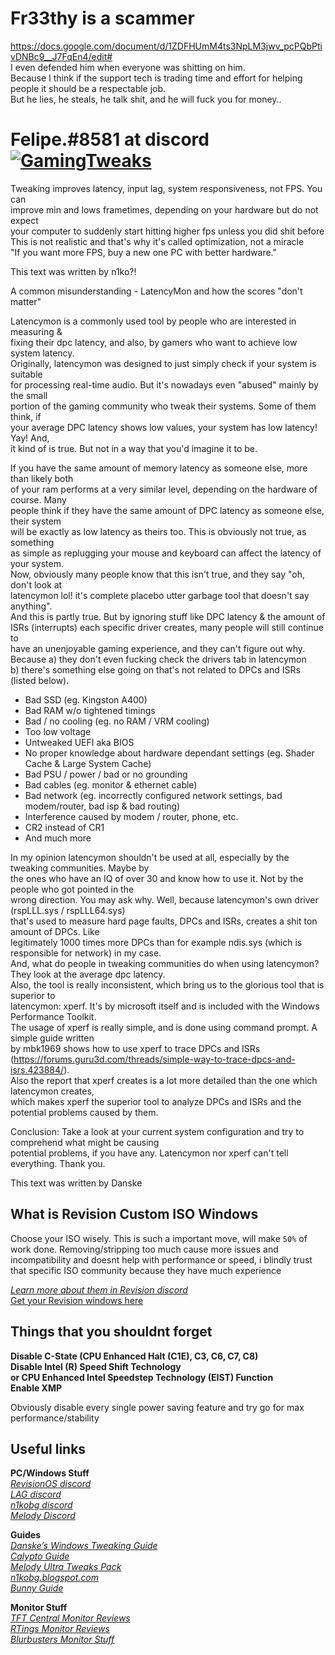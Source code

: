 # Fr33thy is a scammer<br/>
https://docs.google.com/document/d/1ZDFHUmM4ts3NpLM3jwv_pcPQbPtivDNBc9__J7FqEn4/edit#<br/>
I even defended him when everyone was shitting on him.<br/>
Because I think if the support tech is trading time and effort for helping <br/>
people it should be a respectable job.<br/>
But he lies, he steals, he talk shit, and he will fuck you for money..<br/>

# Felipe.#8581 at discord [![GamingTweaks](https://img.shields.io/badge/support-me-green.svg)](https://www.paypal.com/cgi-bin/webscr?cmd=_s-xclick&hosted_button_id=53DKRDTP43ZAG&source=url)

Tweaking improves latency, input lag, system responsiveness, not FPS. You can<br/>
improve min and lows frametimes, depending on your hardware but do not expect<br/>
your computer to suddenly start hitting higher fps unless you did shit before <br/>
This is not realistic and that's why it's called optimization, not a miracle<br/>
"If you want more FPS, buy a new one PC with better hardware."<br/>

This text was written by n1ko?!

A common misunderstanding - LatencyMon and how the scores "don't matter"<br/>

Latencymon is a commonly used tool by people who are interested in measuring & <br/>
fixing their dpc latency, and also, by gamers who want to achieve low system latency.<br/>
Originally, latencymon was designed to just simply check if your system is suitable<br/>
for processing real-time audio. But it's nowadays even "abused" mainly by the small<br/>
portion of the gaming community who tweak their systems. Some of them think, if <br/>
your average DPC latency shows low values, your system has low latency! Yay! And,<br/>
it kind of is true. But not in a way that you'd imagine it to be.<br/>

If you have the same amount of memory latency as someone else, more than likely both<br/>
of your ram performs at a very similar level, depending on the hardware of course. Many<br/>
people think if they have the same amount of DPC latency as someone else, their system<br/>
will be exactly as low latency as theirs too. This is obviously not true, as something<br/>
as simple as replugging your mouse and keyboard can affect the latency of your system.<br/>
Now, obviously many people know that this isn't true, and they say "oh, don't look at<br/>
latencymon lol! it's complete placebo utter garbage tool that doesn't say anything". <br/>
And this is partly true. But by ignoring stuff like DPC latency & the amount of <br/>
ISRs (interrupts) each specific driver creates, many people will still continue to <br/>
have an unenjoyable gaming experience, and they can't figure out why. <br/>
Because a) they don't even fucking check the drivers tab in latencymon <br/>
b) there's something else going on that's not related to DPCs and ISRs (listed below).<br/>

- Bad SSD (eg. Kingston A400)<br/>
- Bad RAM w/o tightened timings<br/>
- Bad / no cooling (eg. no RAM / VRM cooling)<br/>
- Too low voltage<br/>
- Untweaked UEFI aka BIOS<br/>
- No proper knowledge about hardware dependant settings (eg. Shader Cache & Large System Cache)<br/>
- Bad PSU / power / bad or no grounding<br/>
- Bad cables (eg. monitor & ethernet cable)<br/>
- Bad network (eg. incorrectly configured network settings, bad modem/router, bad isp & bad routing)<br/>
- Interference caused by modem / router, phone, etc.<br/>
- CR2 instead of CR1<br/>
- And much more<br/>

In my opinion latencymon shouldn't be used at all, especially by the tweaking communities. Maybe by<br/>
the ones who have an IQ of over 30 and know how to use it. Not by the people who got pointed in the<br/>
wrong direction. You may ask why. Well, because latencymon's own driver (rspLLL.sys / rspLLL64.sys) <br/>
that's used to measure hard page faults, DPCs and ISRs, creates a shit ton amount of DPCs. Like <br/>
legitimately 1000 times more DPCs than for example ndis.sys (which is responsible for network) in my case.<br/>
And, what do people in tweaking communities do when using latencymon? They look at the average dpc latency. <br/>
Also, the tool is really inconsistent, which bring us to the glorious tool that is superior to <br/>
latencymon: xperf. It's by microsoft itself and is included with the Windows Performance Toolkit. <br/>
The usage of xperf is really simple, and is done using command prompt. A simple guide written <br/>
by mbk1969 shows how to use xperf to trace DPCs and ISRs <br/>
(https://forums.guru3d.com/threads/simple-way-to-trace-dpcs-and-isrs.423884/). <br/>
Also the report that xperf creates is a lot more detailed than the one which latencymon creates,<br/>
which makes xperf the superior tool to analyze DPCs and ISRs and the potential problems caused by them.<br/>

Conclusion: Take a look at your current system configuration and try to comprehend what might be causing <br/>
potential problems, if you have any. Latencymon nor xperf can't tell everything. Thank you.<br/>

This text was written by Danske

## What is Revision Custom ISO Windows
Choose your ISO wisely. This is such a important move, will make `50%` of work done. Removing/stripping too much cause more issues and incompatibility and doesnt help with performance or speed, i blindly trust that specific ISO community because they have much experience

[*Learn more about them in Revision discord*](https://discordapp.com/invite/CCxWegZ)<br/>
[Get your Revision windows here](https://www.revi.cc/revios/download) <br/>

## Things that you shouldnt forget

**Disable C-State (CPU Enhanced Halt (C1E), C3, C6, C7, C8)**<br/>
**Disable Intel (R) Speed Shift Technology<br/> or CPU Enhanced Intel Speedstep Technology (EIST) Function**<br/>
**Enable XMP**<br/>

Obviously disable every single power saving feature and try go for max performance/stability<br/>

##   Useful links

**PC/Windows Stuff** </br>
[*RevisionOS discord*](https://discord.gg/CCxWegZ) </br>
[*LAG discord*](https://discord.gg/PfsdHaP) </br>
[*n1kobg discord*](https://discord.gg/8KSHTZ3) </br>
[*Melody Discord*](https://discord.gg/7n5EGQ) </br>

**Guides** </br>
[*Danske’s Windows Tweaking Guide*](https://docs.google.com/document/d/18uPEXJC5LSto8x9X_GteSI58sfQLCfamDG1HNHJWrQU/edit) </br>
[*Calypto Guide*](https://docs.google.com/document/d/1c2-lUJq74wuYK1WrA_bIvgb89dUN0sj8-hO3vqmrau4/edit?usp=sharing) </br>
[*Melody Ultra Tweaks Pack*](https://sites.google.com/view/melodystweaks/) </br>
[*n1kobg.blogspot.com*](http://n1kobg.blogspot.com/) </br>
[*Bunny Guide*](https://sites.google.com/view/winshit/overview)

**Monitor Stuff** </br>
[*TFT Central Monitor Reviews*](https://www.tftcentral.co.uk/) </br>
[*RTings Monitor Reviews*](https://www.rtings.com/monitor) </br>
[*Blurbusters Monitor Stuff*](https://blurbusters.com/)
